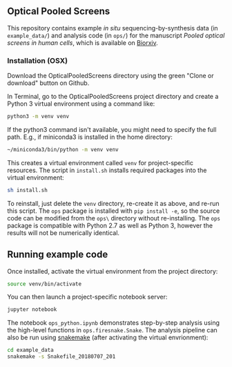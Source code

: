 ## Optical Pooled Screens

This repository contains example _in situ_ sequencing-by-synthesis data (in `example_data/`) and analysis code (in `ops/`) for the manuscript *Pooled optical screens in human cells*, which is available on [Biorxiv](https://www.biorxiv.org/content/early/2018/08/02/383943).


### Installation (OSX)

Download the OpticalPooledScreens directory using the green "Clone or download" button on Github.

In Terminal, go to the OpticalPooledScreens project directory and create a Python 3 virtual environment using a command like:

```bash
python3 -m venv venv
```

If the python3 command isn't available, you might need to specify the full path.
E.g., if miniconda3 is installed in the home directory:

```bash
~/miniconda3/bin/python -m venv venv
```

This creates a virtual environment called `venv` for project-specific resources. The script in `install.sh` installs required packages into the virtual environment:

```bash
sh install.sh
```

To reinstall, just delete the `venv` directory, re-create it as above, and re-run this script. The `ops` package is installed with `pip install -e`, so the source code can be modified from the `ops\` directory without re-installing. The `ops` package is compatible with Python 2.7 as well as Python 3, however the results will not be numerically identical.

## Running example code

Once installed, activate the virtual environment from the project directory:

```bash
source venv/bin/activate
```

You can then launch a project-specific notebook server:


```bash
jupyter notebook
```

The notebook `ops_python.ipynb` demonstrates step-by-step analysis using the high-level functions in `ops.firesnake.Snake`. The analysis pipeline can also be run using [snakemake](https://snakemake.readthedocs.io/en/stable/) (after activating the virtual envrionment):


```bash
cd example_data
snakemake -s Snakefile_20180707_201
```
